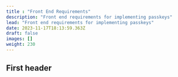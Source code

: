 ```yaml
---
title : "Front End Requirements"
description: "Front end requirements for implementing passkeys"
lead: "Front end requirements for implementing passkeys"
date: 2023-11-17T18:13:59.363Z
draft: false
images: []
weight: 230
---
```


## First header
